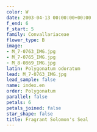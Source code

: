 ```yaml
---
color: W
date: 2003-04-13 00:00:00+00:00
f_end: 6
f_start: 5
family: Convallariaceae
flower_type: B
image:
- M_7-0763_IMG.jpg
- M_7-0765_IMG.jpg
- M_8-0869_IMG.jpg
latin: Polygonatum odoratum
lead: M_7-0763_IMG.jpg
lead_sample: false
name: index.en
order: Polygonatum
parallel: false
petals: 6
petals_joined: false
star_shape: false
title: Fragrant Solomon's Seal
---
```

